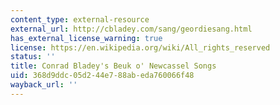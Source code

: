 ```yaml
---
content_type: external-resource
external_url: http://cbladey.com/sang/geordiesang.html
has_external_license_warning: true
license: https://en.wikipedia.org/wiki/All_rights_reserved
status: ''
title: Conrad Bladey's Beuk o' Newcassel Songs
uid: 368d9ddc-05d2-44e7-88ab-eda760066f48
wayback_url: ''
---
```

